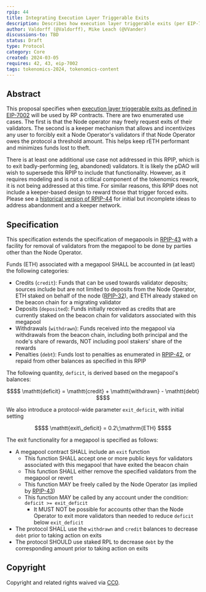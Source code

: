```yaml
---
rpip: 44
title: Integrating Execution Layer Triggerable Exits
description: Describes how execution layer triggerable exits (per EIP-7002) will be used within Rocket Pool.
author: Valdorff (@Valdorff), Mike Leach (@VVander)
discussions-to: TBD
status: Draft
type: Protocol
category: Core
created: 2024-03-05
requires: 42, 43, eip-7002
tags: tokenomics-2024, tokenomics-content
---
```


## Abstract
This proposal specifies when [execution layer triggerable exits as defined in EIP-7002](https://eips.ethereum.org/EIPS/eip-7002) will be used by RP contracts. There are two enumerated use cases. The first is that the Node operator may freely request exits of their validators. The second is a keeper mechanism that allows and incentivizes any user to forcibly exit a Node Operator's validators if that Node Operator owes the protocol a threshold amount. This helps keep rETH performant and minimizes funds lost to theft.

There is at least one additional use case not addressed in this RPIP, which is to exit badly-performing (eg, abandoned) validators. It is likely the pDAO will wish to supersede this RPIP to include that functionality. However, as it requires modeling and is not a critical component of the tokenomics rework, it is not being addressed at this time. For similar reasons, this RPIP does not include a keeper-based design to reward those that trigger forced exits. Please see a [historical version of RPIP-44](https://github.com/rocket-pool/RPIPs/blob/09d445accaa77f355acae1e943910ad0229a1d2e/RPIPs/RPIP-44.md) for initial but incomplete ideas to address abandonment and a keeper network.

## Specification

This specification extends the specification of megapools in
[RPIP-43](RPIP-43.md) with a facility for removal of validators from the
megapool to be done by parties other than the Node Operator.

Funds (ETH) associated with a megapool SHALL be accounted in (at least) the following categories:
- Credits (`credit`): Funds that can be used towards validator deposits; sources include but are not limited to deposits from the Node Operator, ETH staked on behalf of the node ([RPIP-32](RPIP-32.md)), and ETH already staked on the beacon chain for a migrating validator
- Deposits (`deposited`): Funds initially received as credits that are currently staked on the beacon chain for validators associated with this megapool
- Withdrawals (`withdrawn`): Funds received into the megapool via withdrawals from the beacon chain, including both principal and the node's share of rewards, NOT including pool stakers' share of the rewards
- Penalties (`debt`): Funds lost to penalties as enumerated in [RPIP-42](RPIP-42.md), or repaid from other balances as specified in this RPIP

The following quantity, `deficit`, is derived based on the megapool's balances:
```math
$$ \mathtt{deficit} = \mathtt{credit} + \mathtt{withdrawn} - \mathtt{debt} $$
```

We also introduce a protocol-wide parameter `exit_deficit`, with initial setting
```math
$$ \mathtt{exit\_deficit} = 0.2\;\mathrm{ETH} $$
```

The exit functionality for a megapool is specified as follows:
- A megapool contract SHALL include an `exit` function
  - This function SHALL accept one or more public keys for validators associated with this megapool that have exited the beacon chain
  - This function SHALL either remove the specified validators from the megapool or revert
  - This function MAY be freely called by the Node Operator (as implied by [RPIP-43](RPIP-43.md))
  - This function MAY be called by any account under the condition: `deficit >= exit_deficit`
      - It MUST NOT be possible for accounts other than the Node Operator to exit more validators than needed to reduce `deficit` below `exit_deficit`
- The protocol SHALL use the `withdrawn` and `credit` balances to decrease `debt` prior to taking action on exits
- The protocol SHOULD use staked RPL to decrease `debt` by the corresponding amount prior to taking action on exits

## Copyright
Copyright and related rights waived via [CC0](https://creativecommons.org/publicdomain/zero/1.0/).
